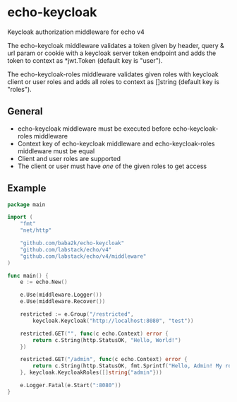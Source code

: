 # echo-keycloak
Keycloak authorization middleware for echo v4

The echo-keycloak middleware validates a token given by header, query & url param or cookie with a keycloak server token endpoint and adds the token to context as *jwt.Token (default key is "user").

The echo-keycloak-roles middleware validates given roles with keycloak client or user roles and adds all roles to context as []string (default key is "roles").

## General
* echo-keycloak middleware must be executed before echo-keycloak-roles middleware
* Context key of echo-keycloak middleware and echo-keycloak-roles middleware must be equal
* Client and user roles are supported
* The client or user must have *one* of the given roles to get access

## Example
```go
package main

import (
	"fmt"
	"net/http"

	"github.com/baba2k/echo-keycloak"
	"github.com/labstack/echo/v4"
	"github.com/labstack/echo/v4/middleware"
)

func main() {
	e := echo.New()

	e.Use(middleware.Logger())
	e.Use(middleware.Recover())

	restricted := e.Group("/restricted",
		keycloak.Keycloak("http://localhost:8080", "test"))

	restricted.GET("", func(c echo.Context) error {
		return c.String(http.StatusOK, "Hello, World!")
	})

	restricted.GET("/admin", func(c echo.Context) error {
		return c.String(http.StatusOK, fmt.Sprintf("Hello, Admin! My roles are: %+v", c.Get("roles").([]string)))
	}, keycloak.KeycloakRoles([]string{"admin"}))

	e.Logger.Fatal(e.Start(":8080"))
}
```